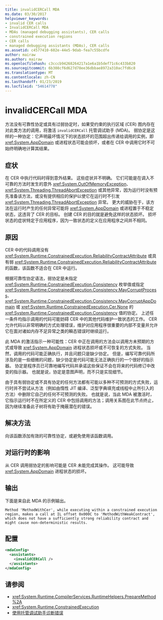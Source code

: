 ```yaml
---
title: invalidCERCall MDA
ms.date: 03/30/2017
helpviewer_keywords:
- invalid CER calls
- InvalidCERCall MDA
- MDAs (managed debugging assistants), CER calls
- constrained execution regions
- CER calls
- managed debugging assistants (MDAs), CER calls
ms.assetid: c4577410-602e-44e5-9dab-fea7c55bcdfe
author: mairaw
ms.author: mairaw
ms.openlocfilehash: c3cccb94268264217a1e6a1b5def71c6c433b820
ms.sourcegitcommit: 6b308cf6d627d78ee36dbbae8972a310ac7fd6c8
ms.translationtype: MT
ms.contentlocale: zh-CN
ms.lasthandoff: 01/23/2019
ms.locfileid: "54614778"
---
```

# <a name="invalidcercall-mda"></a>invalidCERCall MDA
方法没有可靠性协定或具有过弱协定时，如果受约束的执行区域 (CER) 图内存在对此类方法的调用，将激活 `invalidCERCall` 托管调试助手 (MDA)。 弱协定是这样的一种协定：它声明最坏情况下的状态损坏的范围超出传递给调用的实例，即 <xref:System.AppDomain> 或进程状态可能会损坏，或者在 CER 中调用它时不可始终明确地计算其结果。  
  
## <a name="symptoms"></a>症状  
 在 CER 中执行代码时得到意外结果。 这些症状并不明确。 它们可能是在调入不可靠的方法时发生的意外 <xref:System.OutOfMemoryException>、<xref:System.Threading.ThreadAbortException> 或其他异常，因为运行时没有预先准备该方法，或没有提供相应的保护以使它在运行时不引发 <xref:System.Threading.ThreadAbortException> 异常。 更大的威胁在于，该方法在运行时产生的任何异常可能将 <xref:System.AppDomain> 或进程置于不稳定状态，这违背了 CER 的目标。 创建 CER 的目的就是避免这样的状态损坏。 损坏状态的症状特定于应用程序，因为一致状态的定义在应用程序之间并不相同。  
  
## <a name="cause"></a>原因  
 CER 中的代码调用没有 <xref:System.Runtime.ConstrainedExecution.ReliabilityContractAttribute> 或具有弱 <xref:System.Runtime.ConstrainedExecution.ReliabilityContractAttribute> 的函数，该函数不适合在 CER 中运行。  
  
 根据可靠性协定语法，弱协定是未指定 <xref:System.Runtime.ConstrainedExecution.Consistency> 枚举值或指定 <xref:System.Runtime.ConstrainedExecution.Consistency.MayCorruptProcess>、<xref:System.Runtime.ConstrainedExecution.Consistency.MayCorruptAppDomain> 或 <xref:System.Runtime.ConstrainedExecution.Cer.None> 的 <xref:System.Runtime.ConstrainedExecution.Consistency> 值的协定。 上述任一条件均指示调用的代码可能妨碍 CER 中的其他代码维护一致状态的工作。  CER 允许代码以非常明确的方式处理错误，维护对应用程序很重要的内部不变量并允许它在面对诸如内存不足异常之类的瞬态错误时继续运行。  
  
 此 MDA 的激活指示一种可能性：CER 中正在调用的方法会以调用方未预期的方式或导致 <xref:System.AppDomain> 进程状态损坏或不可恢复的方式失败。 当然，调用的代码可能正确执行，并且问题只是缺少协定。 但是，编写可靠代码所涉及的是一些细微的问题，缺少协定是代码可能无法正确执行的一个很好的指示器。 协定是程序员已可靠地编写代码并承诺这些保证不会在将来的代码修订中改变的指示器。  也就是说，协定是意图声明，而不只是实现细节。  
  
 由于具有弱协定或不具有协定的任何方法都有可能以多种不可预测的方式失败，运行时并不尝试从方法（例如由惰性 JIT 编译、泛型字典填充或线程中止所引入的方法）中删除它自己的任何不可预测的失败。 也就是说，当此 MDA 被激活时，它指示运行时不在所定义的 CER 中包括调用的方法；调用关系图在此节点终止，因为继续准备此子树将有助于掩蔽潜在的错误。  
  
## <a name="resolution"></a>解决方法  
 向该函数添加有效的可靠性协定，或避免使用该函数调用。  
  
## <a name="effect-on-the-runtime"></a>对运行时的影响  
 从 CER 调用弱协定的影响可能是 CER 未能完成其操作。 这可能导致 <xref:System.AppDomain> 进程状态的损坏。  
  
## <a name="output"></a>输出  
 下面是来自此 MDA 的示例输出。  
  
 `Method 'MethodWithCer', while executing within a constrained execution region, makes a call at IL offset 0x000C to 'MethodWithWeakContract', which does not have a sufficiently strong reliability contract and might cause non-deterministic results.`  
  
## <a name="configuration"></a>配置  
  
```xml  
<mdaConfig>  
  <assistants>  
    <invalidCERCall />  
  </assistants>  
</mdaConfig>  
```  
  
## <a name="see-also"></a>请参阅
- <xref:System.Runtime.CompilerServices.RuntimeHelpers.PrepareMethod%2A>
- <xref:System.Runtime.ConstrainedExecution>
- [使用托管调试助手诊断错误](../../../docs/framework/debug-trace-profile/diagnosing-errors-with-managed-debugging-assistants.md)
